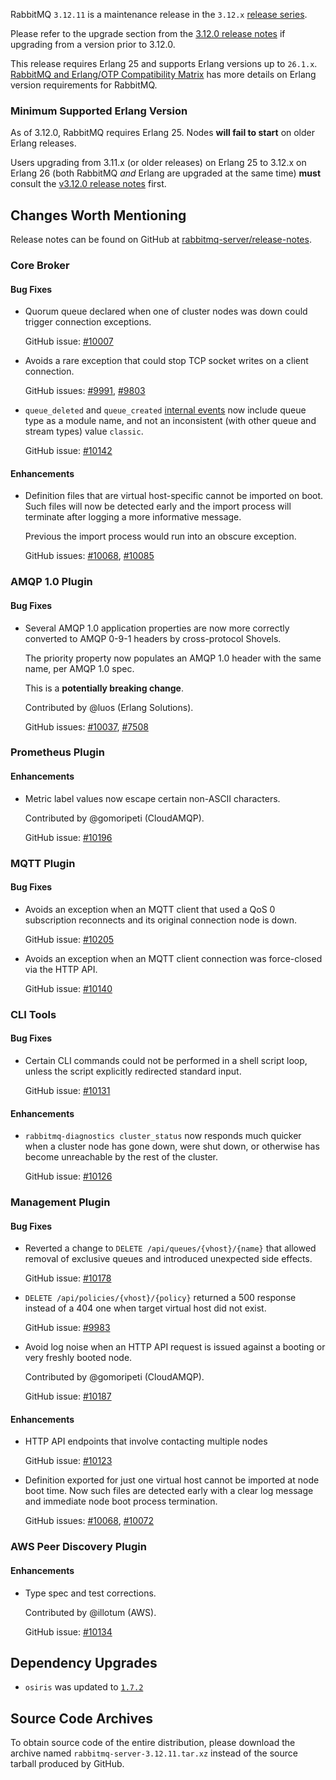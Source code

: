RabbitMQ `3.12.11` is a maintenance release in the `3.12.x` [release series](https://www.rabbitmq.com/versions.html).

Please refer to the upgrade section from the [3.12.0 release notes](https://github.com/rabbitmq/rabbitmq-server/releases/tag/v3.12.0)
if upgrading from a version prior to 3.12.0.

This release requires Erlang 25 and supports Erlang versions up to `26.1.x`.
[RabbitMQ and Erlang/OTP Compatibility Matrix](https://www.rabbitmq.com/which-erlang.html) has more details on
Erlang version requirements for RabbitMQ.


### Minimum Supported Erlang Version

As of 3.12.0, RabbitMQ requires Erlang 25. Nodes **will fail to start** on older Erlang releases.

Users upgrading from 3.11.x (or older releases) on Erlang 25 to 3.12.x on Erlang 26
(both RabbitMQ *and* Erlang are upgraded at the same time) **must** consult
the [v3.12.0 release notes](https://github.com/rabbitmq/rabbitmq-server/releases/tag/v3.12.0) first.


## Changes Worth Mentioning

Release notes can be found on GitHub at [rabbitmq-server/release-notes](https://github.com/rabbitmq/rabbitmq-server/tree/v3.12.x/release-notes).


### Core Broker

#### Bug Fixes

 * Quorum queue declared when one of cluster nodes was down could trigger
   connection exceptions.

   GitHub issue: [#10007](https://github.com/rabbitmq/rabbitmq-server/issues/10007)

 * Avoids a rare exception that could stop TCP socket writes on a client connection.

   GitHub issues: [#9991](https://github.com/rabbitmq/rabbitmq-server/issues/9991), [#9803](https://github.com/rabbitmq/rabbitmq-server/discussions/9803)

 * `queue_deleted` and `queue_created` [internal events]() now include queue type as a module name,
   and not an inconsistent (with other  queue and stream types) value `classic`.

   GitHub issue: [#10142](https://github.com/rabbitmq/rabbitmq-server/pull/10142)

#### Enhancements

 * Definition files that are virtual host-specific cannot be imported on boot. Such files will now be
   detected early and the import process will terminate after logging a more informative message.

   Previous the import process would run into an obscure exception.

   GitHub issues: [#10068](https://github.com/rabbitmq/rabbitmq-server/issues/10068), [#10085](https://github.com/rabbitmq/rabbitmq-server/pull/10085)


### AMQP 1.0 Plugin

#### Bug Fixes

 * Several AMQP 1.0 application properties are now more correctly converted
   to AMQP 0-9-1 headers by cross-protocol Shovels.

   The priority property now populates an AMQP 1.0 header with the same name,
   per AMQP 1.0 spec.

   This is a **potentially breaking change**.

   Contributed by @luos (Erlang Solutions).

   GitHub issues: [#10037](https://github.com/rabbitmq/rabbitmq-server/pull/10037), [#7508](https://github.com/rabbitmq/rabbitmq-server/issues/7508)


### Prometheus Plugin

#### Enhancements

 * Metric label values now escape certain non-ASCII characters.

   Contributed by @gomoripeti (CloudAMQP).

   GitHub issue: [#10196](https://github.com/rabbitmq/rabbitmq-server/pull/10196)


### MQTT Plugin

#### Bug Fixes
               
 * Avoids an exception when an MQTT client that used a QoS 0 subscription reconnects
   and its original connection node is down.

   GitHub issue: [#10205](https://github.com/rabbitmq/rabbitmq-server/pull/10205)

 * Avoids an exception when an MQTT client connection was force-closed via the HTTP API.

   GitHub issue: [#10140](https://github.com/rabbitmq/rabbitmq-server/pull/10140)


### CLI Tools

#### Bug Fixes

 * Certain CLI commands could not be performed in a shell script loop, unless the script explicitly
   redirected standard input.

   GitHub issue: [#10131](https://github.com/rabbitmq/rabbitmq-server/pull/10131)

#### Enhancements

 * `rabbitmq-diagnostics cluster_status` now responds much quicker when a cluster node
   has gone down, were shut down, or otherwise has become unreachable by the rest of the cluster.

   GitHub issue: [#10126](https://github.com/rabbitmq/rabbitmq-server/pull/10126)


### Management Plugin

#### Bug Fixes

 * Reverted a change to `DELETE /api/queues/{vhost}/{name}` that allowed removal of
   exclusive queues and introduced unexpected side effects.

   GitHub issue: [#10178](https://github.com/rabbitmq/rabbitmq-server/pull/10178)

 * `DELETE /api/policies/{vhost}/{policy}` returned a 500 response instead of a 404 one
   when target virtual host did not exist.

   GitHub issue: [#9983](https://github.com/rabbitmq/rabbitmq-server/issues/9983)

 * Avoid log noise when an HTTP API request is issued against a booting
   or very freshly booted node.

   Contributed by @gomoripeti (CloudAMQP).

   GitHub issue: [#10187](https://github.com/rabbitmq/rabbitmq-server/pull/10187)

#### Enhancements

 * HTTP API endpoints that involve contacting multiple nodes 
                                                             
   GitHub issue: [#10123](https://github.com/rabbitmq/rabbitmq-server/pull/10123)

 * Definition exported for just one virtual host cannot be imported at node boot time.
   Now such files are detected early with a clear log message and immediate node boot process termination.

   GitHub issues: [#10068](https://github.com/rabbitmq/rabbitmq-server/issues/10068), [#10072](https://github.com/rabbitmq/rabbitmq-server/pull/10072)


### AWS Peer Discovery Plugin

#### Enhancements

 * Type spec and test corrections.
                        
   Contributed by @illotum (AWS).

   GitHub issue: [#10134](https://github.com/rabbitmq/rabbitmq-server/pull/10134)


## Dependency Upgrades

 * `osiris` was updated to [`1.7.2`](https://github.com/rabbitmq/osiris/releases)


## Source Code Archives

To obtain source code of the entire distribution, please download the archive named `rabbitmq-server-3.12.11.tar.xz`
instead of the source tarball produced by GitHub.
